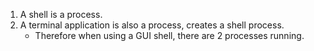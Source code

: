 1. A shell is a process.
2. A terminal application is also a process, creates a shell process.
   - Therefore when using a GUI shell, there are 2 processes running.
